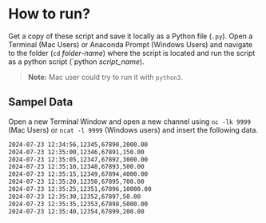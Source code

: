 # How to run?
Get a copy of these script and save it locally as a Python file (`.py`). Open a Terminal (Mac Users) or Anaconda Prompt (Windows Users) and navigate to the folder (`cd` *folder-name*) where the script is located and run the script as a python script (`python *script_name*). 
> **Note:** Mac user could try to run it with `python3`.


## Sampel Data
Open a new Terminal Window and open a new channel using `nc -lk 9999` (Mac Users) or `ncat -l 9999` (Windows users) and insert the following data. 

```bash
2024-07-23 12:34:56,12345,67890,2000.00
2024-07-23 12:35:00,12346,67891,150.00
2024-07-23 12:35:05,12347,67892,3000.00
2024-07-23 12:35:10,12348,67893,500.00
2024-07-23 12:35:15,12349,67894,4000.00
2024-07-23 12:35:20,12350,67895,700.00
2024-07-23 12:35:25,12351,67896,10000.00
2024-07-23 12:35:30,12352,67897,50.00
2024-07-23 12:35:35,12353,67898,5000.00
2024-07-23 12:35:40,12354,67899,200.00
```
